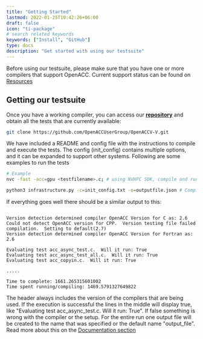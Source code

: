 ```yaml
---
title: "Getting Started"
lastmod: 2022-01-25T10:42:26+06:00
draft: false
icon: "ti-package"
# search related keywords
keywords: ["Install", "GitHub"]
type: docs
description: "Get started with using our testsuite"
---
```

Before using our testsuite, please make sure that you have one or more compilers that support OpenACC. Current support status can be found on [Resources](/resources/)

## Getting our testsuite

Once you have a working compiler, you can access our **[repository](https://github.com/OpenACCUserGroup/OpenACCV-V.git)** and obtain all the tests that are currently available:

```bash
git clone https://github.com/OpenACCUserGroup/OpenACCV-V.git
```

We have included a README and config file with the instructions to compile and execute the tests. The config (init_config) contains multiple options, and it can be expanded to support other systems. Following are some examples to run the tests

```bash
# Example
nvc -fast -acc=gpu <testfilename>.c; # using NVHPC SDK, compile and run a C test

python3 infrastructure.py -c=init_config.txt -o=outputfile.json # Compile all the tests with the infrastructure
```

If everything goes well there should be a similar output to this:

```

Version detection determined compiler OpenACC Version for C as: 2.6
Could not detect OpenACC version for CPP.  Version testing file failed compilation.  Setting to default(2.7)
Version detection determined compiler OpenACC Version for Fortran as: 2.6

Evaluating test acc_async_test.c.  Will it run: True
Evaluating test acc_async_test_all.c.  Will it run: True
Evaluating test acc_copyin.c.  Will it run: True

.....

Time to complete: 1661.265315601002
Time spent running/compiling: 1469.5791327649822
```

The header always includes the version of the compilers that are being used. If the execution is successful the lines in the middle will display true, like "Evaluating test acc_async_test.c.  Will it run: True". If false something is wrong with the compiler or the setup. For the entire run one output file will be created to the name that was specified or the default name "output_file". Read more about this on the [Documentation section](/documentation/)

